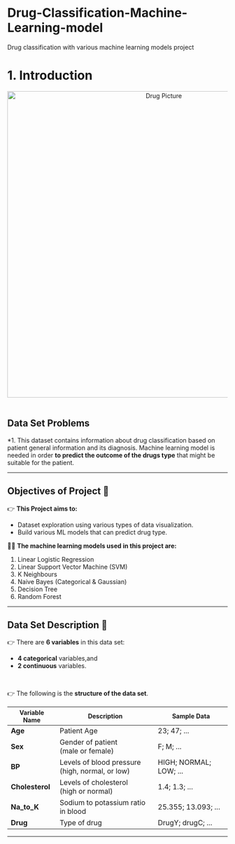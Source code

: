 # Drug-Classification-Machine-Learning-model
Drug classification with various machine learning models project
# 1. Introduction 
<center><img src="https://images.pexels.com/photos/159211/headache-pain-pills-medication-159211.jpeg" alt="Drug Picture" width="700" height="700"></center><br>

## Data Set Problems 
*1. This dataset contains information about drug classification based on patient general information and its diagnosis. Machine learning model is needed in order **to predict the outcome of the drugs type** that might be suitable for the patient.

---

## Objectives of Project 📌
👉 **This Project aims to:**
*   Dataset exploration using various types of data visualization.
*   Build various ML models that can predict drug type.

👨‍💻 **The machine learning models used in this project are:** 
1. Linear Logistic Regression
2. Linear Support Vector Machine (SVM)
3. K Neighbours
4. Naive Bayes (Categorical & Gaussian)
5. Decision Tree
6. Random Forest

---

## Data Set Description 🧾

👉 There are **6 variables** in this data set:
*   **4 categorical** variables,and
*   **2 continuous** variables.

<br>

👉 The following is the **structure of the data set**.


<table style="width:100%">
<thead>
<tr>
<th style="text-align:center; font-weight: bold; font-size:14px">Variable Name</th>
<th style="text-align:center; font-weight: bold; font-size:14px">Description</th>
<th style="text-align:center; font-weight: bold; font-size:14px">Sample Data</th>
</tr>
</thead>
<tbody>
<tr>
<td><b>Age</b></td>
<td>Patient Age</td>
<td>23; 47; ...</td>
</tr>
<tr>
<td><b>Sex</b></td>
<td>Gender of patient <br> (male or female)</td>
<td>F; M; ...</td>
</tr>
<tr>
<td><b>BP</b></td>
<td>Levels of blood pressure <br> (high, normal, or low)</td>
<td>HIGH; NORMAL; LOW; ...</td>
</tr>
<tr>
<td><b>Cholesterol</b></td>
<td>Levels of cholesterol <br> (high or normal)</td>
<td>1.4; 1.3; ...</td>
</tr>
<tr>
<td><b>Na_to_K</b></td>
<td>Sodium to potassium ratio in blood</td>
<td>25.355; 13.093; ...</td>
</tr>
<tr>
<td><b>Drug</b></td>
<td>Type of drug</td>
<td>DrugY; drugC; ...</td>
</tr>
</tbody>
</table>

---
